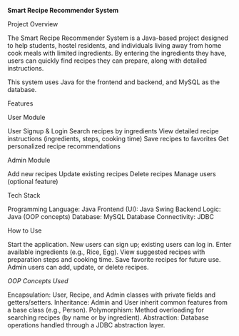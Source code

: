 **Smart Recipe Recommender System**

Project Overview

The Smart Recipe Recommender System is a Java-based project designed to help students, hostel residents, and individuals living away from home cook meals with limited ingredients.
By entering the ingredients they have, users can quickly find recipes they can prepare, along with detailed instructions.

This system uses Java for the frontend and backend, and MySQL as the database.
  
Features 
  
User Module

User Signup & Login 
Search recipes by ingredients
View detailed recipe instructions (ingredients, steps, cooking time)
Save recipes to favorites
Get personalized recipe recommendations

Admin Module

Add new recipes
Update existing recipes
Delete recipes
Manage users (optional feature)

Tech Stack 

Programming Language: Java
Frontend (UI): Java Swing
Backend Logic: Java (OOP concepts)
Database: MySQL
Database Connectivity: JDBC

How to Use

Start the application.
New users can sign up; existing users can log in.
Enter available ingredients (e.g., Rice, Egg).
View suggested recipes with preparation steps and cooking time.
Save favorite recipes for future use.
Admin users can add, update, or delete recipes.

_OOP Concepts Used_

Encapsulation: User, Recipe, and Admin classes with private fields and getters/setters.
Inheritance: Admin and User inherit common features from a base class (e.g., Person).
Polymorphism: Method overloading for searching recipes (by name or by ingredient).
Abstraction: Database operations handled through a JDBC abstraction layer.

